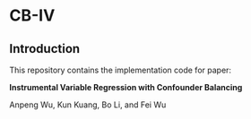 # CB-IV
## Introduction
This repository contains the implementation code for paper:

**Instrumental Variable Regression with Confounder Balancing** 

Anpeng Wu, Kun Kuang, Bo Li, and Fei Wu
